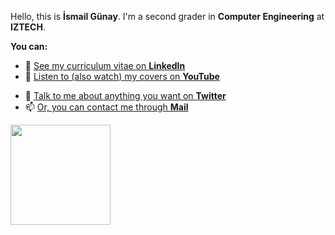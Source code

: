 Hello, this is **İsmail Günay**. I'm a second grader in **Computer Engineering** at **IZTECH**. 

**You can:**
- 📜 [See my curriculum vitae on **LinkedIn**](https://www.linkedin.com/in/ismailgunayy)
- 🎼 [Listen to (also watch) my covers on **YouTube**](https://www.youtube.com/ismailgunay23)
<!-- - 📷 [Look at my photographs on **Instagram**](https://www.instagram.com/ismailgunayy) -->
- 💬 [Talk to me about anything you want on **Twitter**](https://www.twitter.com/ismailgunayy)
- 📫 [Or, you can contact me through **Mail**](mailto:ismailgunayy)

<p>
<img src="https://github-readme-stats.vercel.app/api/top-langs/?username=ismailgunayy&layout=compact&title_color=24292e&text_color=24292e&bg_color=fff" height="160px" />
</p>

<!--
Here are some ideas to get you started:

- 🔭 I’m currently working on ...
- 🌱 I’m currently learning ...
- 👯 I’m looking to collaborate on ...
- 🤔 I’m looking for help with ...
- 💬 Ask me about anything you wonder
- 📫 How to reach me: 
      
- 😄 Pronouns: ...
- ⚡ Fun fact: ...
-->
